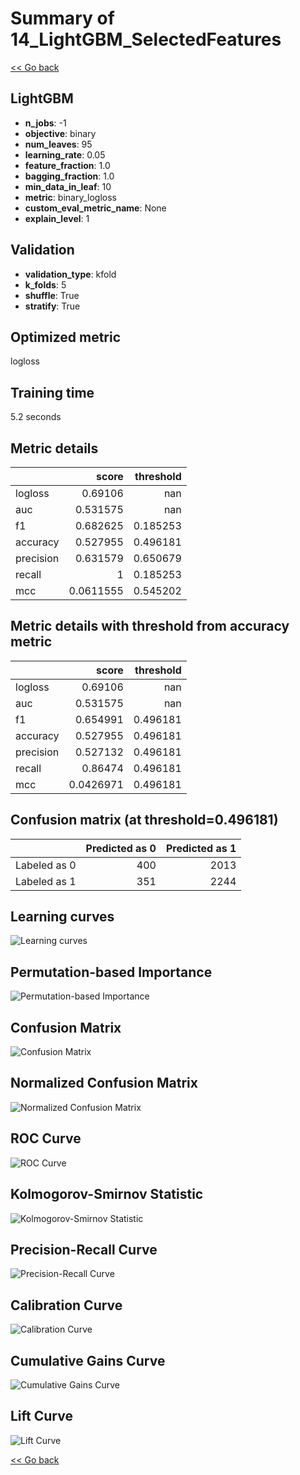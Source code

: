 # Summary of 14_LightGBM_SelectedFeatures

[<< Go back](../README.md)


## LightGBM
- **n_jobs**: -1
- **objective**: binary
- **num_leaves**: 95
- **learning_rate**: 0.05
- **feature_fraction**: 1.0
- **bagging_fraction**: 1.0
- **min_data_in_leaf**: 10
- **metric**: binary_logloss
- **custom_eval_metric_name**: None
- **explain_level**: 1

## Validation
 - **validation_type**: kfold
 - **k_folds**: 5
 - **shuffle**: True
 - **stratify**: True

## Optimized metric
logloss

## Training time

5.2 seconds

## Metric details
|           |     score |   threshold |
|:----------|----------:|------------:|
| logloss   | 0.69106   |  nan        |
| auc       | 0.531575  |  nan        |
| f1        | 0.682625  |    0.185253 |
| accuracy  | 0.527955  |    0.496181 |
| precision | 0.631579  |    0.650679 |
| recall    | 1         |    0.185253 |
| mcc       | 0.0611555 |    0.545202 |


## Metric details with threshold from accuracy metric
|           |     score |   threshold |
|:----------|----------:|------------:|
| logloss   | 0.69106   |  nan        |
| auc       | 0.531575  |  nan        |
| f1        | 0.654991  |    0.496181 |
| accuracy  | 0.527955  |    0.496181 |
| precision | 0.527132  |    0.496181 |
| recall    | 0.86474   |    0.496181 |
| mcc       | 0.0426971 |    0.496181 |


## Confusion matrix (at threshold=0.496181)
|              |   Predicted as 0 |   Predicted as 1 |
|:-------------|-----------------:|-----------------:|
| Labeled as 0 |              400 |             2013 |
| Labeled as 1 |              351 |             2244 |

## Learning curves
![Learning curves](learning_curves.png)

## Permutation-based Importance
![Permutation-based Importance](permutation_importance.png)
## Confusion Matrix

![Confusion Matrix](confusion_matrix.png)


## Normalized Confusion Matrix

![Normalized Confusion Matrix](confusion_matrix_normalized.png)


## ROC Curve

![ROC Curve](roc_curve.png)


## Kolmogorov-Smirnov Statistic

![Kolmogorov-Smirnov Statistic](ks_statistic.png)


## Precision-Recall Curve

![Precision-Recall Curve](precision_recall_curve.png)


## Calibration Curve

![Calibration Curve](calibration_curve_curve.png)


## Cumulative Gains Curve

![Cumulative Gains Curve](cumulative_gains_curve.png)


## Lift Curve

![Lift Curve](lift_curve.png)



[<< Go back](../README.md)
